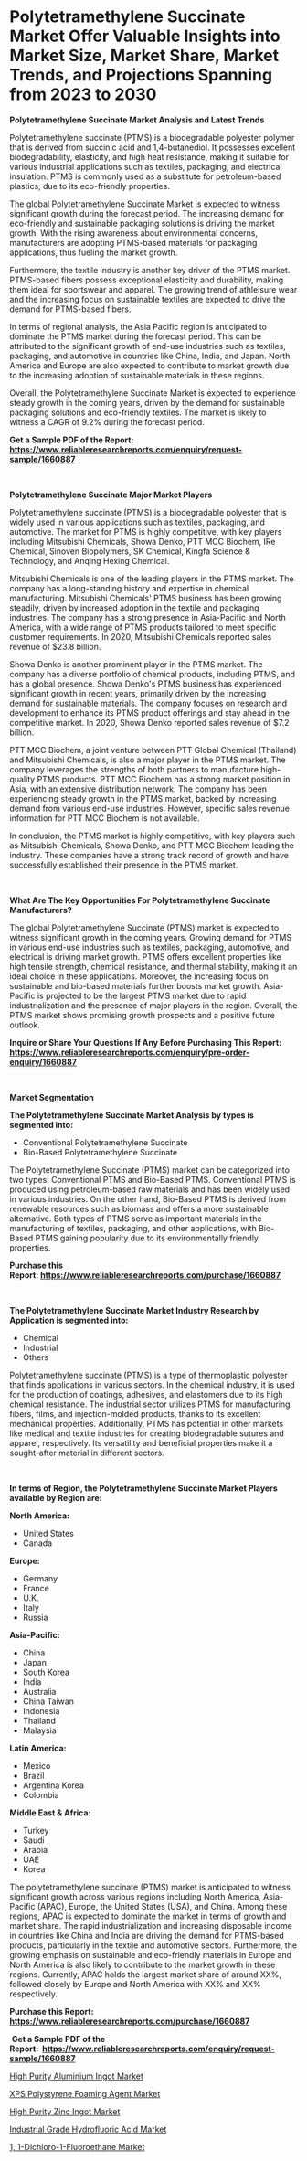 <p><h1>Polytetramethylene Succinate Market Offer Valuable Insights into Market Size, Market Share, Market Trends, and Projections Spanning from 2023 to 2030</h1></p><p><strong>Polytetramethylene Succinate Market Analysis and Latest Trends</strong></p>
<p><p>Polytetramethylene succinate (PTMS) is a biodegradable polyester polymer that is derived from succinic acid and 1,4-butanediol. It possesses excellent biodegradability, elasticity, and high heat resistance, making it suitable for various industrial applications such as textiles, packaging, and electrical insulation. PTMS is commonly used as a substitute for petroleum-based plastics, due to its eco-friendly properties.</p><p>The global Polytetramethylene Succinate Market is expected to witness significant growth during the forecast period. The increasing demand for eco-friendly and sustainable packaging solutions is driving the market growth. With the rising awareness about environmental concerns, manufacturers are adopting PTMS-based materials for packaging applications, thus fueling the market growth.</p><p>Furthermore, the textile industry is another key driver of the PTMS market. PTMS-based fibers possess exceptional elasticity and durability, making them ideal for sportswear and apparel. The growing trend of athleisure wear and the increasing focus on sustainable textiles are expected to drive the demand for PTMS-based fibers.</p><p>In terms of regional analysis, the Asia Pacific region is anticipated to dominate the PTMS market during the forecast period. This can be attributed to the significant growth of end-use industries such as textiles, packaging, and automotive in countries like China, India, and Japan. North America and Europe are also expected to contribute to market growth due to the increasing adoption of sustainable materials in these regions.</p><p>Overall, the Polytetramethylene Succinate Market is expected to experience steady growth in the coming years, driven by the demand for sustainable packaging solutions and eco-friendly textiles. The market is likely to witness a CAGR of 9.2% during the forecast period.</p></p>
<p><strong>Get a Sample PDF of the Report:&nbsp; <a href="https://www.reliableresearchreports.com/enquiry/request-sample/1660887">https://www.reliableresearchreports.com/enquiry/request-sample/1660887</a></strong></p>
<p>&nbsp;</p>
<p><strong>Polytetramethylene Succinate Major Market Players</strong></p>
<p><p>Polytetramethylene succinate (PTMS) is a biodegradable polyester that is widely used in various applications such as textiles, packaging, and automotive. The market for PTMS is highly competitive, with key players including Mitsubishi Chemicals, Showa Denko, PTT MCC Biochem, IRe Chemical, Sinoven Biopolymers, SK Chemical, Kingfa Science & Technology, and Anqing Hexing Chemical.</p><p>Mitsubishi Chemicals is one of the leading players in the PTMS market. The company has a long-standing history and expertise in chemical manufacturing. Mitsubishi Chemicals' PTMS business has been growing steadily, driven by increased adoption in the textile and packaging industries. The company has a strong presence in Asia-Pacific and North America, with a wide range of PTMS products tailored to meet specific customer requirements. In 2020, Mitsubishi Chemicals reported sales revenue of $23.8 billion.</p><p>Showa Denko is another prominent player in the PTMS market. The company has a diverse portfolio of chemical products, including PTMS, and has a global presence. Showa Denko's PTMS business has experienced significant growth in recent years, primarily driven by the increasing demand for sustainable materials. The company focuses on research and development to enhance its PTMS product offerings and stay ahead in the competitive market. In 2020, Showa Denko reported sales revenue of $7.2 billion.</p><p>PTT MCC Biochem, a joint venture between PTT Global Chemical (Thailand) and Mitsubishi Chemicals, is also a major player in the PTMS market. The company leverages the strengths of both partners to manufacture high-quality PTMS products. PTT MCC Biochem has a strong market position in Asia, with an extensive distribution network. The company has been experiencing steady growth in the PTMS market, backed by increasing demand from various end-use industries. However, specific sales revenue information for PTT MCC Biochem is not available.</p><p>In conclusion, the PTMS market is highly competitive, with key players such as Mitsubishi Chemicals, Showa Denko, and PTT MCC Biochem leading the industry. These companies have a strong track record of growth and have successfully established their presence in the PTMS market.</p></p>
<p>&nbsp;</p>
<p><strong>What Are The Key Opportunities For Polytetramethylene Succinate Manufacturers?</strong></p>
<p><p>The global Polytetramethylene Succinate (PTMS) market is expected to witness significant growth in the coming years. Growing demand for PTMS in various end-use industries such as textiles, packaging, automotive, and electrical is driving market growth. PTMS offers excellent properties like high tensile strength, chemical resistance, and thermal stability, making it an ideal choice in these applications. Moreover, the increasing focus on sustainable and bio-based materials further boosts market growth. Asia-Pacific is projected to be the largest PTMS market due to rapid industrialization and the presence of major players in the region. Overall, the PTMS market shows promising growth prospects and a positive future outlook.</p></p>
<p><strong>Inquire or Share Your Questions If Any Before Purchasing This Report: <a href="https://www.reliableresearchreports.com/enquiry/pre-order-enquiry/1660887">https://www.reliableresearchreports.com/enquiry/pre-order-enquiry/1660887</a></strong></p>
<p>&nbsp;</p>
<p><strong>Market Segmentation</strong></p>
<p><strong>The Polytetramethylene Succinate Market Analysis by types is segmented into:</strong></p>
<p><ul><li>Conventional Polytetramethylene Succinate</li><li>Bio-Based Polytetramethylene Succinate</li></ul></p>
<p><p>The Polytetramethylene Succinate (PTMS) market can be categorized into two types: Conventional PTMS and Bio-Based PTMS. Conventional PTMS is produced using petroleum-based raw materials and has been widely used in various industries. On the other hand, Bio-Based PTMS is derived from renewable resources such as biomass and offers a more sustainable alternative. Both types of PTMS serve as important materials in the manufacturing of textiles, packaging, and other applications, with Bio-Based PTMS gaining popularity due to its environmentally friendly properties.</p></p>
<p><strong>Purchase this Report:&nbsp;<a href="https://www.reliableresearchreports.com/purchase/1660887">https://www.reliableresearchreports.com/purchase/1660887</a></strong></p>
<p>&nbsp;</p>
<p><strong>The Polytetramethylene Succinate Market Industry Research by Application is segmented into:</strong></p>
<p><ul><li>Chemical</li><li>Industrial</li><li>Others</li></ul></p>
<p><p>Polytetramethylene succinate (PTMS) is a type of thermoplastic polyester that finds applications in various sectors. In the chemical industry, it is used for the production of coatings, adhesives, and elastomers due to its high chemical resistance. The industrial sector utilizes PTMS for manufacturing fibers, films, and injection-molded products, thanks to its excellent mechanical properties. Additionally, PTMS has potential in other markets like medical and textile industries for creating biodegradable sutures and apparel, respectively. Its versatility and beneficial properties make it a sought-after material in different sectors.</p></p>
<p>&nbsp;</p>
<p><strong>In terms of Region, the Polytetramethylene Succinate Market Players available by Region are:</strong></p>
<p>
    <p> <strong> North America: </strong>
        <ul>
            <li>United States</li>
            <li>Canada</li>
        </ul>
        </p> 
    <p> <strong> Europe: </strong>
        <ul>
            <li>Germany</li>
            <li>France</li>
            <li>U.K.</li>
            <li>Italy</li>
            <li>Russia</li>
        </ul>
        </p> 
    <p> <strong> Asia-Pacific: </strong>
        <ul>
            <li>China</li>
            <li>Japan</li>
            <li>South Korea</li>
            <li>India</li>
            <li>Australia</li>
            <li>China Taiwan</li>
            <li>Indonesia</li>
            <li>Thailand</li>
            <li>Malaysia</li>
        </ul>
        </p> 
    <p> <strong> Latin America: </strong>
        <ul>
            <li>Mexico</li>
            <li>Brazil</li>
            <li>Argentina Korea</li>
            <li>Colombia</li>
        </ul>
        </p> 
    <p> <strong> Middle East & Africa: </strong>
        <ul>
            <li>Turkey</li>
            <li>Saudi</li>
            <li>Arabia</li>
            <li>UAE</li>
            <li>Korea</li>
        </ul>
    </p>
    </p>
<p><p>The polytetramethylene succinate (PTMS) market is anticipated to witness significant growth across various regions including North America, Asia-Pacific (APAC), Europe, the United States (USA), and China. Among these regions, APAC is expected to dominate the market in terms of growth and market share. The rapid industrialization and increasing disposable income in countries like China and India are driving the demand for PTMS-based products, particularly in the textile and automotive sectors. Furthermore, the growing emphasis on sustainable and eco-friendly materials in Europe and North America is also likely to contribute to the market growth in these regions. Currently, APAC holds the largest market share of around XX%, followed closely by Europe and North America with XX% and XX% respectively.</p></p>
<p><strong>Purchase this Report: <a href="https://www.reliableresearchreports.com/purchase/1660887">https://www.reliableresearchreports.com/purchase/1660887</a></strong></p>
<p>&nbsp;<strong>Get a Sample PDF of the Report:&nbsp;&nbsp;<a href="https://www.reliableresearchreports.com/enquiry/request-sample/1660887">https://www.reliableresearchreports.com/enquiry/request-sample/1660887</a></strong></p>
<p><strong></strong></p>
<p><p><a href="https://medium.com/@waltercruz6g/high-purity-aluminium-ingot-market-size-market-outlook-and-market-forecast-2023-to-2030-e22a463f08fa">High Purity Aluminium Ingot Market</a></p><p><a href="https://medium.com/@walterstanley64/xps-polystyrene-foaming-agent-market-research-report-its-history-and-forecast-2023-to-2030-54b449595427">XPS Polystyrene Foaming Agent Market</a></p><p><a href="https://medium.com/@seanhunt765/high-purity-zinc-ingot-market-analysis-and-sze-forecasted-for-period-from-2023-to-2030-fa1028b691fb">High Purity Zinc Ingot Market</a></p><p><a href="https://medium.com/@donaldortega4f/analyzing-industrial-grade-hydrofluoric-acid-market-global-industry-perspective-and-forecast-2023-6f9a68f23ab9">Industrial Grade Hydrofluoric Acid Market</a></p><p><a href="https://medium.com/@alanwatkins6h/1-1-dichloro-1-fluoroethane-market-size-reveals-the-best-marketing-channels-in-global-industry-3ac89f083f19">1, 1-Dichloro-1-Fluoroethane Market</a></p></p>
